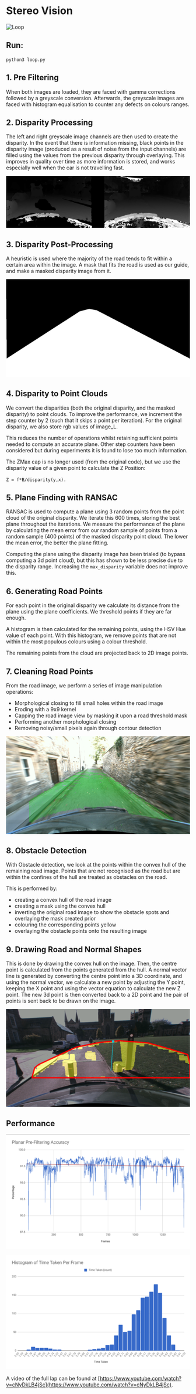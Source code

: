 # Stereo Vision

![Loop](media/stereovision.gif)

## Run:

    python3 loop.py

## 1. Pre Filtering
When both images are loaded, they are faced with gamma corrections followed by a greyscale conversion. Afterwards, the greyscale images are  faced with histogram equalisation to counter any defects on colours ranges.

## 2. Disparity Processing

The left and right greyscale image channels are then used to create the disparity. In the event that there is information missing, black points in the disparity image (produced as a result of noise from the input channels) are filled using the values from the previous disparity through overlaying. This improves in quality over time as more information is stored, and works especially well when the car is not travelling fast. 

![Disparity before and after filling](report_images/disparity.png "Optional title")

## 3. Disparity Post-Processing
A heuristic is used where the majority of the road tends to fit within a certain area within the image. A mask that fits the road is used as our guide, and make a masked disparity image from it.

![View Range Mask](report_images/viewrange.png)

## 4. Disparity to Point Clouds
We convert the disparities (both the original disparity, and the masked disparity) to point clouds. To improve the performance, we increment the step counter by 2 (such that it skips a point per iteration). For the original disparity, we also store rgb values of image_L.

This reduces the number of operations whilst retaining sufficient points needed to compute an accurate plane. Other step counters have been considered but during experiments it is found to lose too much information.

The ZMax cap is no longer used (from the original code), but we use the disparity value of a given point to calculate the Z Position:

`Z = f*B/disparity(y,x).`

## 5. Plane Finding with RANSAC

RANSAC is used to compute a plane using 3 random points from the point cloud of the original disparity. We iterate this 600 times, storing the best plane throughout the iterations. We measure the performance of the plane by calculating the mean error from our random sample of points from a random sample (400 points) of the masked disparity point cloud. The lower the mean error, the better the plane fitting.

Computing the plane using the disparity image has been trialed (to bypass computing a 3d point cloud), but this has shown to be less precise due to the disparity range. Increasing the `max_disparity` variable does not improve this. 

## 6. Generating Road Points

For each point in the original disparity we calculate its distance from the plane using the plane coefficients. We threshold points if they are far enough.

A histogram is then calculated for the remaining points, using the HSV Hue value of each point. With this histogram, we remove points that are not within the most populous colours using a colour threshold.

The remaining points from the cloud are projected back to 2D image points.

## 7. Cleaning Road Points

From the road image, we perform a series of image manipulation operations:
- Morphological closing to fill small holes within the road image
- Eroding with a 9x9 kernel
- Capping the road image view by masking it upon a road threshold mask
- Performing another morphological closing
- Removing noisy/small pixels again through contour detection

![Green points represents points on the plane.](report_images/roadpoints.png "Road Points")

## 8. Obstacle Detection

With Obstacle detection, we look at the points within the convex hull of the remaining road image. Points that are not recognised as the road but are within the confines of the hull are treated as obstacles on the road.

This is performed by:
- creating a convex hull of the road image
- creating a mask using the convex hull
- inverting the original road image to show the obstacle spots and overlaying the mask created prior
- colouring the corresponding points yellow
- overlaying the obstacle points onto the resulting image

## 9. Drawing Road and Normal Shapes

This is done by drawing the convex hull on the image. Then, the centre point is calculated from the points generated from the hull. A normal vector line is generated by converting the centre point into a 3D coordinate, and using the normal vector, we calculate a new point by adjusting the Y point, keeping the X point and using the vector equation to calculate the new Z point. The new 3d point is then converted back to a 2D point and the pair of points is sent back to be drawn on the image.

![Yellow represents obstacles in the image; Blue line represents normal direction.](report_images/obstacles2.png "Road Points")

## Performance

![Pre-Plane Filtering Accuracy. Red Line represents line of best fit. We average 97% of road pixels on the plane.](report_images/pre_filtering_accuracy.png "Pre-Plane Filtering Accuracy")

![Time Histogram.](report_images/time_histogram.png "Time Histogram")

A video of the full lap can be found at [https://www.youtube.com/watch?v=cNyDkLB4jSc](https://www.youtube.com/watch?v=cNyDkLB4jSc).